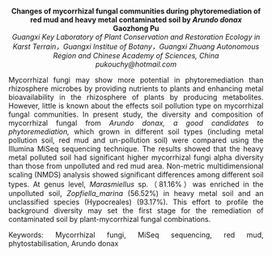 <center><strong>Changes of mycorrhizal fungal communities during phytoremediation of
red mud and heavy metal contaminated soil by <i>Arundo donax</i></strong>

<center><strong>Gaozhong Pu</strong>

<center><i>Guangxi Key Laboratory of Plant Conservation and Restoration Ecology in
Karst Terrain，Guangxi Institue of Botany，Guangxi Zhuang Autonomous
Region and Chinese Academy of Sciences, China</i>

<center><i>pukouchy@hotmail.com</i>

<p style=text-align:justify>Mycorrhizal fungi may show more potential in phytoremediation than
rhizosphere microbes by providing nutrients to plants and enhancing
metal bioavailability in the rhizosphere of plants by producing
metabolites. However, little is known about the effects soil pollution
type on mycorrhizal fungal communities. In present study, the diversity
and composition of mycorrhizal fungal from <i>Arundo donax, a good
candidates to phytoremediation,</i> which grown in different soil types
(including metal pollution soil, red mud and un-pollution soil) were
compared using the Illumina MiSeq sequencing technique. The results
showed that the heavy metal polluted soil had significant higher
mycorrhizal fungi alpha diversity than those from unpolluted and red mud
area. Non-metric multidimensional scaling (NMDS) analysis showed
significant differences among different soil types. At genus level,
<i>Marasmiellus</i> sp.（81.16%）was enriched in the unpolluted soil,
<i>Zopfiella_marina</i> (56.52%) in heavy metal soil and an unclassified
species (Hypocreales) (93.17%). This effort to profile the background
diversity may set the first stage for the remediation of contaminated
soil by plant-mycorrhizal fungal combinations.

<p style=text-align:justify>Keywords: Mycorrhizal fungi, MiSeq sequencing, red mud,
phytostabilisation, Arundo donax
